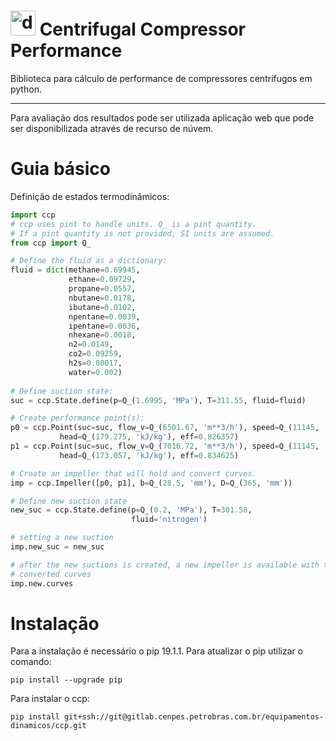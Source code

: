 # <img src="docs/ccp.PNG" alt="drawing" width="40"/> Centrifugal Compressor Performance

Biblioteca para cálculo de performance de compressores centrífugos em python.

---

Para avaliação dos resultados pode ser utilizada aplicação web que pode
ser disponibilizada através de recurso de núvem.

# Guia básico

Definição de estados termodinâmicos:

```python
import ccp
# ccp uses pint to handle units. Q_ is a pint quantity.
# If a pint quantity is not provided, SI units are assumed.
from ccp import Q_

# Define the fluid as a dictionary:
fluid = dict(methane=0.69945,
             ethane=0.09729,
             propane=0.0557,
             nbutane=0.0178,
             ibutane=0.0102,
             npentane=0.0039,
             ipentane=0.0036,
             nhexane=0.0018,
             n2=0.0149,
             co2=0.09259,
             h2s=0.00017,
             water=0.002)
             
# Define suction state:
suc = ccp.State.define(p=Q_(1.6995, 'MPa'), T=311.55, fluid=fluid)

# Create performance point(s):
p0 = ccp.Point(suc=suc, flow_v=Q_(6501.67, 'm**3/h'), speed=Q_(11145, 'RPM'),
           head=Q_(179.275, 'kJ/kg'), eff=0.826357)
p1 = ccp.Point(suc=suc, flow_v=Q_(7016.72, 'm**3/h'), speed=Q_(11145, 'RPM'),
           head=Q_(173.057, 'kJ/kg'), eff=0.834625)

# Create an impeller that will hold and convert curves.
imp = ccp.Impeller([p0, p1], b=Q_(28.5, 'mm'), D=Q_(365, 'mm'))

# Define new suction state
new_suc = ccp.State.define(p=Q_(0.2, 'MPa'), T=301.58,
                           fluid='nitrogen')

# setting a new suction
imp.new_suc = new_suc

# after the new suctions is created, a new impeller is available with the 
# converted curves
imp.new.curves
```

# Instalação

Para a instalação é necessário o pip 19.1.1. 
Para atualizar o pip utilizar o comando:

`pip install --upgrade pip` 

Para instalar o ccp:

`pip install git+ssh://git@gitlab.cenpes.petrobras.com.br/equipamentos-dinamicos/ccp.git`
